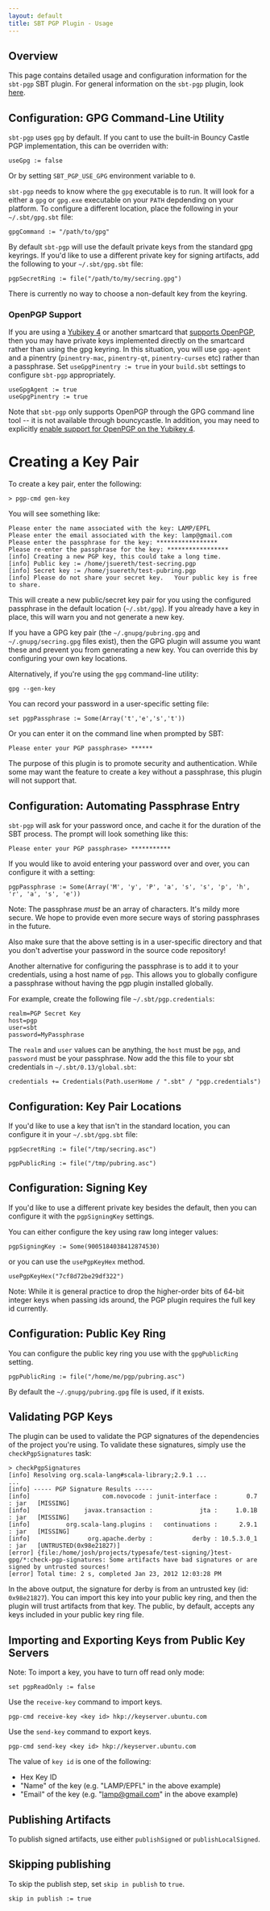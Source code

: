 ```yaml
---
layout: default
title: SBT PGP Plugin - Usage
---
```


## Overview ##

This page contains detailed usage and configuration information for the `sbt-pgp` SBT plugin.  For general information on the `sbt-pgp` plugin, look [here](index.html).

## Configuration: GPG Command-Line Utility ##

`sbt-pgp` uses `gpg` by default. If you cant to use the built-in Bouncy Castle PGP implementation, this can be overriden with:

    useGpg := false

Or by setting `SBT_PGP_USE_GPG` environment variable to `0`.

`sbt-pgp` needs to know where the `gpg` executable is to run.  It will look for a either a `gpg` or `gpg.exe` executable on your `PATH` depdending on your platform.  To configure a different location, place the following in your `~/.sbt/gpg.sbt` file:

    gpgCommand := "/path/to/gpg"

By default `sbt-pgp` will use the default private keys from the standard gpg keyrings.   If you'd like to use a different private key for signing artifacts, add the following to your `~/.sbt/gpg.sbt` file:

    pgpSecretRing := file("/path/to/my/secring.gpg")

There is currently no way to choose a non-default key from the keyring.

### OpenPGP Support ###

If you are using a [Yubikey 4](https://www.yubico.com/product/yubikey-4-series/) or another smartcard that [supports OpenPGP](https://incenp.org/notes/2016/openpgp-card-implementations.html), then you may have private keys implemented directly on the smartcard rather than using the gpg keyring.  In this situation, you will use `gpg-agent` and a pinentry (`pinentry-mac`, `pinentry-qt`, `pinentry-curses` etc) rather than a passphrase.  Set `useGpgPinentry := true` in your `build.sbt` settings to configure `sbt-pgp` appropriately.

    useGpgAgent := true
    useGpgPinentry := true 

Note that `sbt-pgp` only supports OpenPGP through the GPG command line tool -- it is not available through bouncycastle.  In addition, you may need to explicitly [enable support for OpenPGP on the Yubikey 4](https://github.com/drduh/YubiKey-Guide).

# Creating a Key Pair #

To create a key pair, enter the following:

    > pgp-cmd gen-key
    
You will see something like:
 
    Please enter the name associated with the key: LAMP/EPFL
    Please enter the email associated with the key: lamp@gmail.com
    Please enter the passphrase for the key: *****************
    Please re-enter the passphrase for the key: *****************
    [info] Creating a new PGP key, this could take a long time.
    [info] Public key := /home/jsuereth/test-secring.pgp
    [info] Secret key := /home/jsuereth/test-pubring.pgp
    [info] Please do not share your secret key.   Your public key is free to share.

This will create a new public/secret key pair for you using the configured passphrase in the default location (`~/.sbt/gpg`).  If you already have a key in place, this will warn you and not generate a new key.

If you have a GPG key pair (the `~/.gnupg/pubring.gpg` and `~/.gnupg/secring.gpg` files exist), then the GPG plugin will assume you want these and prevent you from generating a new key.  You can override this by configuring your own key locations.

Alternatively, if you're using the `gpg` command-line utility:

    gpg --gen-key

You can record your password in a user-specific setting file:

    set pgpPassphrase := Some(Array('t','e','s','t'))

Or you can enter it on the command line when prompted by SBT:

    Please enter your PGP passphrase> ******

The purpose of this plugin is to promote security and authentication.  While some may want the feature to create a key without a passphrase, this plugin will not support that.

## Configuration: Automating Passphrase Entry ##

`sbt-pgp` will ask for your password once, and cache it for the duration of the SBT process.   The prompt will look something like this:

    Please enter your PGP passphrase> ***********

If you would like to avoid entering your password over and over, you can configure it with a setting:

    pgpPassphrase := Some(Array('M', 'y', 'P', 'a', 's', 's', 'p', 'h', 'r', 'a', 's', 'e'))

Note: The passphrase *must* be an array of characters.   It's mildy more secure.  We hope to provide even more secure ways of storing passphrases in the future.

Also make sure that the above setting is in a user-specific directory and that you don't advertise your password in the source code repository!

Another alternative for configuring the passphrase is to add it to your credentials, using a host name of `pgp`.  This allows you to globally configure a passphrase without having the pgp plugin installed globally.
 
For example, create the following file `~/.sbt/pgp.credentials`:

    realm=PGP Secret Key
    host=pgp
    user=sbt
    password=MyPassphrase
    
The `realm` and `user` values can be anything, the `host` must be `pgp`, and `password` must be your passphrase. Now add the this file to your sbt credentials in `~/.sbt/0.13/global.sbt`:

    credentials += Credentials(Path.userHome / ".sbt" / "pgp.credentials")    

## Configuration: Key Pair Locations ##

If you'd like to use a key that isn't in the standard location, you can configure it in your `~/.sbt/gpg.sbt` file:

    pgpSecretRing := file("/tmp/secring.asc")

    pgpPublicRing := file("/tmp/pubring.asc")

## Configuration: Signing Key ##

If you'd like to use a different private key besides the default, then you can configure it with the `pgpSigningKey` settings. 

You can either configure the key using raw long integer values:

    pgpSigningKey := Some(9005184038412874530)

or you can use the `usePgpKeyHex` method.

    usePgpKeyHex("7cf8d72be29df322")

Note:  While it is general practice to drop the higher-order bits of 64-bit integer keys when passing ids around, the PGP plugin requires the full key id currently.

## Configuration: Public Key Ring ##

You can configure the public key ring you use with the `gpgPublicRing` setting.

    pgpPublicRing := file("/home/me/pgp/pubring.asc")

By default the `~/.gnupg/pubring.gpg` file is used, if it exists.

## Validating PGP Keys ##

The plugin can be used to validate the PGP signatures of the dependencies of the project you're using.   To validate these signatures, simply use the `checkPgpSignatures` task:

    > checkPgpSignatures
    [info] Resolving org.scala-lang#scala-library;2.9.1 ...
    ...
    [info] ----- PGP Signature Results -----
    [info]                    com.novocode : junit-interface :        0.7 : jar   [MISSING]
    [info]               javax.transaction :             jta :     1.0.1B : jar   [MISSING]
    [info]          org.scala-lang.plugins :   continuations :      2.9.1 : jar   [MISSING]
    [info]                org.apache.derby :           derby : 10.5.3.0_1 : jar   [UNTRUSTED(0x98e21827)]
    [error] {file:/home/josh/projects/typesafe/test-signing/}test-gpg/*:check-pgp-signatures: Some artifacts have bad signatures or are signed by untrusted sources!
    [error] Total time: 2 s, completed Jan 23, 2012 12:03:28 PM
    
In the above output, the signature for derby is from an untrusted key (id: `0x98e21827`).  You can import this key into your public key ring, and then the plugin will trust artifacts from that key.   The public, by default, accepts any keys included in your public key ring file.

## Importing and Exporting Keys from Public Key Servers ##

Note: To import a key, you have to turn off read only mode:

    set pgpReadOnly := false

Use the `receive-key` command to import keys.

    pgp-cmd receive-key <key id> hkp://keyserver.ubuntu.com   

Use the `send-key` command to export keys.

    pgp-cmd send-key <key id> hkp://keyserver.ubuntu.com

The value of `key id` is one of the following:

* Hex Key ID
* "Name" of the key (e.g. "LAMP/EPFL" in the above example)
* "Email" of the key (e.g. "lamp@gmail.com" in the above example)

## Publishing Artifacts

To publish signed artifacts, use either `publishSigned` or `publishLocalSigned`.

## Skipping publishing

To skip the publish step, set `skip in publish` to `true`.

```
skip in publish := true
```
